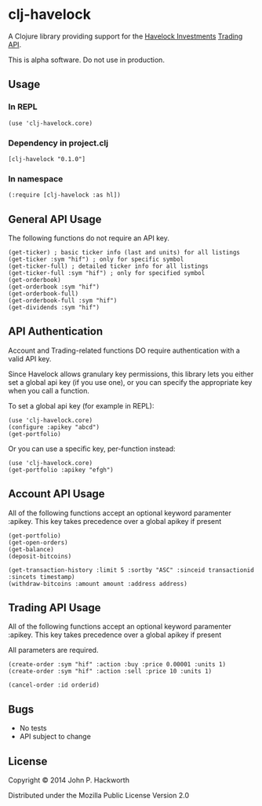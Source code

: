 # clj-havelock

A Clojure library providing support for the [Havelock Investments](https://www.havelockinvestments.com/index.php) [Trading API](https://www.havelockinvestments.com/apidoc.php).

This is alpha software. Do not use in production.

## Usage

### In REPL

    (use 'clj-havelock.core)

### Dependency in project.clj 

    [clj-havelock "0.1.0"]

### In namespace

    (:require [clj-havelock :as hl])

## General API Usage

The following functions do not require an API key.

    (get-ticker) ; basic ticker info (last and units) for all listings 
    (get-ticker :sym "hif") ; only for specific symbol
    (get-ticker-full) ; detailed ticker info for all listings
    (get-ticker-full :sym "hif") ; only for specified symbol
    (get-orderbook)
    (get-orderbook :sym "hif")
    (get-orderbook-full)
    (get-orderbook-full :sym "hif")
    (get-dividends :sym "hif")

## API Authentication

Account and Trading-related functions DO require authentication with a valid API key.

Since Havelock allows granulary key permissions, this library lets you either set a global api key (if you use one), or you can specify the appropriate key when you call a function.  

To set a global api key (for example in REPL):

    (use 'clj-havelock.core)
    (configure :apikey "abcd")
    (get-portfolio)

Or you can use a specific key, per-function instead:

    (use 'clj-havelock.core)
    (get-portfolio :apikey "efgh")

## Account API Usage

All of the following functions accept an optional keyword paramenter :apikey. This key takes precedence over a global apikey if present

    (get-portfolio)
    (get-open-orders)
    (get-balance)
    (deposit-bitcoins)

    (get-transaction-history :limit 5 :sortby "ASC" :sinceid transactionid :sincets timestamp)
    (withdraw-bitcoins :amount amount :address address)

## Trading API Usage

All of the following functions accept an optional keyword paramenter :apikey. This key takes precedence over a global apikey if present

All parameters are required.

    (create-order :sym "hif" :action :buy :price 0.00001 :units 1)
    (create-order :sym "hif" :action :sell :price 10 :units 1)

    (cancel-order :id orderid)

## Bugs

- No tests
- API subject to change

## License

Copyright © 2014 John P. Hackworth

Distributed under the Mozilla Public License Version 2.0
